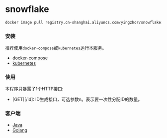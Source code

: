 # snowflake

```bash
docker image pull registry.cn-shanghai.aliyuncs.com/yingzhor/snowflake:latest
```

### 安装

推荐使用`docker-compose`或`kubernetes`运行本服务。

* [docker-compose](.github/docker-compose.yaml)
* [kubernetes](.github/kubernetes.yaml)

### 使用

本程序只暴露了1个HTTP接口:

* [GET][/id]: ID生成接口，可选参数n。表示要一次性分配ID的数量。

### 客户端

* [Java](https://github.com/yingzhuo/snowflake-java-client)
* [Golang](https://github.com/yingzhuo/snowflake-golang-client)
